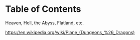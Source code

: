 
# Table of Contents



Heaven, Hell, the Abyss, Flatland, etc.

<https://en.wikipedia.org/wiki/Plane_(Dungeons_%26_Dragons)>

